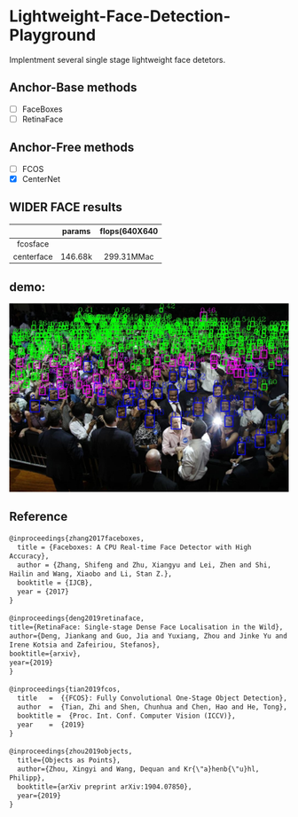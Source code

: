# Lightweight-Face-Detection-Playground
Implentment several single stage lightweight face detetors.

## Anchor-Base methods
- [ ] FaceBoxes
- [ ] RetinaFace

## Anchor-Free methods
- [ ] FCOS
- [x] CenterNet

## WIDER FACE results
|      | params|flops(640X640|
|:----:|:-----:|:-----:|
|fcosface  |   |     |
|centerface|146.68k|299.31MMac|

## demo:
![1_Handshaking_Handshaking_1_579_bbox](images/1_Handshaking_Handshaking_1_579_bbox.jpg)

## Reference
```
@inproceedings{zhang2017faceboxes,
  title = {Faceboxes: A CPU Real-time Face Detector with High Accuracy},
  author = {Zhang, Shifeng and Zhu, Xiangyu and Lei, Zhen and Shi, Hailin and Wang, Xiaobo and Li, Stan Z.},
  booktitle = {IJCB},
  year = {2017}
}

@inproceedings{deng2019retinaface,
title={RetinaFace: Single-stage Dense Face Localisation in the Wild},
author={Deng, Jiankang and Guo, Jia and Yuxiang, Zhou and Jinke Yu and Irene Kotsia and Zafeiriou, Stefanos},
booktitle={arxiv},
year={2019}
}

@inproceedings{tian2019fcos,
  title   =  {{FCOS}: Fully Convolutional One-Stage Object Detection},
  author  =  {Tian, Zhi and Shen, Chunhua and Chen, Hao and He, Tong},
  booktitle =  {Proc. Int. Conf. Computer Vision (ICCV)},
  year    =  {2019}
}

@inproceedings{zhou2019objects,
  title={Objects as Points},
  author={Zhou, Xingyi and Wang, Dequan and Kr{\"a}henb{\"u}hl, Philipp},
  booktitle={arXiv preprint arXiv:1904.07850},
  year={2019}
}
```
